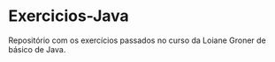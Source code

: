 # Exercicios-Java
Repositório com os exercícios passados no curso da Loiane Groner de básico de Java.
